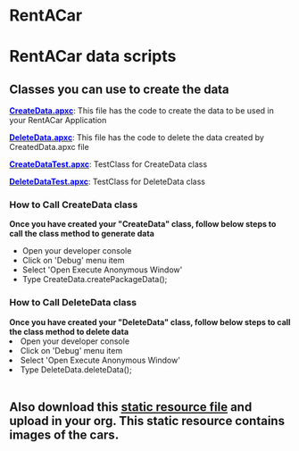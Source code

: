 # RentACar
<h1>RentACar data scripts</h1>

<h2>Classes you can use to create the data</h2>
<p><a href="CreateData.apxc"><strong style="color:blue">CreateData.apxc</strong></a>: This file has the code to create the data to be used in your RentACar Application</p>
<p><a href="DeleteData.apxc"><strong style="color:blue">DeleteData.apxc</strong></a>: This file has the code to delete the data created by CreatedData.apxc file</p>
<p><a href="CreateDataTest.apxc"><strong style="color:blue">CreateDataTest.apxc</strong></a>: TestClass for CreateData class</p>
<p><a href="DeleteDataTest.apxc"><strong style="color:blue">DeleteDataTest.apxc</strong></a>: TestClass for DeleteData class</p>

<h3>How to Call CreateData class</h3>
<strong>Once you have created your "CreateData" class, follow below steps to call the class method to generate data</strong>
<ul>
<li> Open your developer console
<li> Click on 'Debug' menu item
<li> Select 'Open Execute Anonymous Window'
<li> Type CreateData.createPackageData();
</ul>

<h3>How to Call DeleteData class</h3>
<strong>Once you have created your "DeleteData" class, follow below steps to call the class method to delete data</strong>
<li> Open your developer console</li>
<li> Click on 'Debug' menu item</li>
<li> Select 'Open Execute Anonymous Window'</li>
<li> Type DeleteData.deleteData();</li>
</ul>

<br/>
<h2>Also download this <a href="cars.zip">static resource file</a> and upload in your org. This static resource contains images of the cars.</h2>
